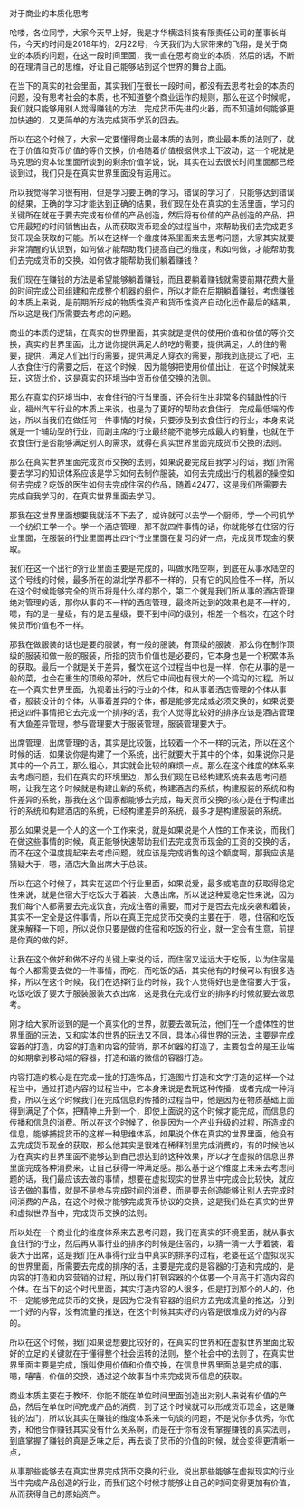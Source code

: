 对于商业的本质化思考

哈喽，各位同学，大家今天早上好，我是才华横溢科技有限责任公司的董事长肖伟，今天的时间是2018年的，2月22号，今天我们为大家带来的飞翔，是关于商业的本质的问题，在这一段时间里面，我一直在思考商业的本质，然后的话，不断的在理清自己的思维，好让自己能够站到这个世界的舞台上面。

在当下的真实的社会里面，其实我们在很长一段时间，都没有去思考社会的本质的问题，没有思考社会的本质，也不知道整个商业运作的规则，那么在这个时候呢，我们就只能够用别人觉得赚钱的方法，完成货币先进的火器，而不知道如何能够更加快速的，又更简单的方法完成货币学系的回去。

所以在这个时候了，大家一定要懂得商业最本质的法则，商业最本质的法则了，就在于价值和货币价值的等价交换，价格随着价值根据供求上下波动，这一个呢就是马克思的资本论里面所谈到的剩余价值学说，说，其实在过去很长时间里面都已经谈到过，我们只是在真实世界里面没有运用过。

所以我觉得学习很有用，但是学习要正确的学习，错误的学习了，只能够达到错误的结果，正确的学习才能达到正确的结果，我们现在处在真实的生活里面，学习的关键所在就在于要去完成有价值的产品创造，然后将有价值的产品创造的产品，把它用最短的时间销售出去，从而获取货币现金的过程当中，来帮助我们去完成更多货币现金获取的可能。所以在这样一个维度体系里面来去思考问题，大家其实就要非常清醒的认识到，如何做才能帮助我们提高自己的维度，和如何做，才能帮助我们去完成货币的交换，如何做才能帮助我们躺着赚钱？

我们现在在赚钱的方法是希望能够躺着赚钱，而且要躺着赚钱就需要前期花费大量的时间完成公司组建和完成整个机器的组件，所以才能在后期躺着赚钱，考虑赚钱的本质上来说，是前期所形成的物质性资产和货币性资产自动化运作最后的结果，所以这是我们所需要去考虑的问题。

商业的本质的逻辑，在真实的世界里面，其实就是提供的使用价值和价值的等价交换，真实的世界里面，比方说你提供满足人的吃的需要，提供满足，人的住的需要，提供，满足人们出行的需要，提供满足人穿衣的需要，那我到底提过了吧，主人衣食住行的需要之后，在这个时候，因为能够把使用价值出让，在这个时候就来玩，这货比价，这是真实的环境当中货币价值交换的法则。

那么在真实的环境当中，衣食住行的行当里面，还会衍生出非常多的辅助性的行业，福州汽车行业的本质上来说，也是为了更好的帮助衣食住行，完成最低端的传达，所以当我们在做任何一件事情的时候，只要涉及到衣食住行的行业，本身来说就是一个辅助型的行业，而副主席的行业最终能不能够完成最大的销量，也就在于衣食住行是否能够满足别人的需求，就得在真实世界里面完成货币交换的法则。

那么在真实世界里面完成货币交换的法则，如果说要完成自我学习的话，我们所需要去学习的知识体系应该是学习如何去制作服装，如何去完成出行的机器的操控如何去完成？吃饭的医生如何去完成住宿的作品，随着42477，这是我们所需要去完成自我学习的，在真实世界里面去学习。

那我在这世界里面想要我就活不下去了，或许就可以去学一个厨师，学一个司机学一个纺织工学一个。学一个酒店管理，那不就四件事情的话，你就能够在住宿的行业里面，在服装的行业里面再出四个行业里面在复习的好一点，完成货币现金的获取。

我们在这一个出行的行业里面主要是完成的，叫做水陆空啊，到底在从事水陆空的这个号线的时候，最多所在的湖北学界都不一样的，只有它的风险性不一样，所以在这个时候能够完全的货币将是什么样的那个，第二个就是我们所从事的酒店管理绝对管理的话，那你从事的不一样的酒店管理，最终所达到的效果也是不一样的，嗯，有的是一星级，有的是五星级，要不到中间的级别，相差一个档次，在这个时候货币价值也不一样。

那我在做服装的话也是要的服装，有一般的服装，有顶级的服装，那么你在制作顶级的服装和做一般的服装，所指的货币价值也是必要的，它本身也是一个积累体系的获取。最后一个就是关于差异，餐饮在这个过程当中也是一样，你在从事的是一般的菜，也会在重生的顶级的茶叶，然后它中间也有很大的一个鸿沟的过程。所以在一个真实世界里面，仇视着出行的行业的个体，和从事着酒店管理的个体从事者，服装设计的个体，从事着差异的个体，都是能够完成或必须交换的，如果说要把这四件事情把它去完成一个排序的话，我个人觉得比较好的排序应该是酒店管理有大鱼差异管理，参与管理要大于服装管理，服装管理要大于。

出席管理，出席管理的话，其实是比较饿，比较着一个不一样的玩法，所以在这个时候的话，如果说你是构建了一个系统，出行就要大于其中的个体，如果说你只是其中的一个员工，那么粗心，其实就会比较的麻烦一点。那么在这个维度的体系来去考虑问题，我们在真实的环境里边，那么我们现在已经构建系统来去思考问题啊，让我在这个时候就是构建出新的系统，构建酒店的系统，构建服装的系统和构件差异的系统，那我在这个国家都能够去完成，每天货币交换的核心是在于构建出行的系统和构建酒店的系统，已经构建差异的系统，最多才是构建服装的系统。

那么如果说是一个人的这一个工作来说，就是如果说是个人性的工作来说，而我们在做这些事情的时候，真正能够快速帮助我们去完成货币现金的工资的交换的话，而不在这个温度提起来去考虑问题，就应该是完成销售的这个额度啊，那我应该是猜疑大于，嗯，酒店大鱼出席大于总装。

所以在这个时候了，其实在这四个行业里面，如果说爱，最多或笔直的获取得稳定性来说，就是住宿大于吃饭大于着装，大愚出席，所以说这种爱稳定性来说，因为我们每个人都需要去完成饮食，完成住宿的需要，而对于是否去完成突袭和着装，其实不一定全是这件事情，所以在真正完成货币交换的主要在于，嗯，住宿和吃饭就来解释一下呗，所以说你只要是做的住宿和吃饭的行业，就一定会有生意，前提是你真的做的好。

让我在这个做好和做不好的关键上来说的话，而住宿又远远大于吃饭，以为住宿是每个人都需要去做的一件事情，而吃，而吃饭的话，其实他有的时候可以有很多选择，所以在这个时候，我们在选择行业的时候，我个人觉得好也是住宿要大于饿，吃饭吃饭了要大于服装服装大衣出席，这是我在完成行业的排序的时候就要去做思考。

刚才给大家所谈到的是一个真实化的世界，就要去做玩法，他们在一个虚体性的世界里面的玩法，又和实体的世界的玩法又不同，具体心得世界的玩法，主要是完成容器的打造，内容的打造和内容的营销，那不如器的打造了，主要包含的是王业端的如期拿到移动端的容器，打造和谐的微信的容器打造。

内容打造的核心是在完成一批的打造饰品，打造图片打造和文字打造的这样一个过程当中，通过打造内容的过程当中，它本身来说是去玩这种传播，或者完成一种消费，所以在这个时候我们在完成信息的传播的过程当中，他是因为在物质基础上面得到满足了个体，把精神上升到一个，即使上面说的这个时候才能完成，而信息的传播和信息的消费。所以在这个时候了，他是因为一个产业升级的过程，所造成的信息，能够捕捉货币的这样一种思维体系，如果说个体在真实的世界里面，他没有去完成货币现金的获取，那么他其实是很难在稀释剂里完成消费的，有的时候他以为在真实的世界里面不能够达到自己想达到的这种效果，所以才在虚拟的信息世界里面完成各种消费来，让自己获得一种满足感。那么基于这个维度上未来去考虑问题的话，我们最应该去做的事情，想要在虚拟现实的世界当中完成会比较快，就应该去做的事情，就是不是参与完成时间的消费，而是要去创造能够让别人去完成时间消费的产品，在这个时候才能够完成货币协议的交换，这是我们处在真实的世界和虚拟世界当中，完成货币交换的法则。

所以处在一个商业化的维度体系来去思考问题，我们在真实的环境里面，就从事衣食住行的行业，然后再从事行业的排序的时候是住宿的，以猜一猜一大于着装，着装大于出席，这是我们在从事得行业当中真实的排序的过程，老婆在这个虚拟现实的世界里面，所需要去完成的排序的话，主要是完成的是容器的打造和完成的，是内容的打造和内容营销的过程，所以我们打到容器的个体要一个月高于打造内容的个体。在当下的这个时代里面，其实打造内容的人很多，但是打到那个的人的，他不一定能够完成货币的交换，是因为它没有容器的组织方去完成流量的推送，分到一个好的内容，没有流量的推送，在这个时候其实好的内容是很难成为好的内容的。

所以在这个时候，我们如果说想要比较好的，在真实的世界和在虚拟世界里面比较好的立足的关键就在于懂得整个社会运转的法则，整个社会中的法则了，在真实世界里面主要是完成，饿叫使用价值和价值交换，在信息世界里面总是完成的事，嗯，嘻嘻，价值的交换，通过这个故事当中来完成货币信息的获取。

商业本质主要在于教坏，你能不能在单位时间里面创造出对别人来说有价值的产品，然后在单位时间完成产品的消费，到了这个时候就可以形成货币现金，这是赚钱的法门，所以说其实在赚钱的维度体系来一句谈的问题，不是说你多优秀，你优秀，和他合作赚钱其实没有什么关系啊，而是在于你有没有掌握赚钱的真实法则，到底掌握了赚钱的真是乏味之后，再去谈了货币的价值的时候，就会变得更清晰一点，

从事那些能够去在真实世界完成货币交换的行业，说出那些能够在虚拟现实的行业当中完成产品创造的行业，而我们这个时候才能够让自己的时间变得更加有价值，从而获得自己的原始资产。
